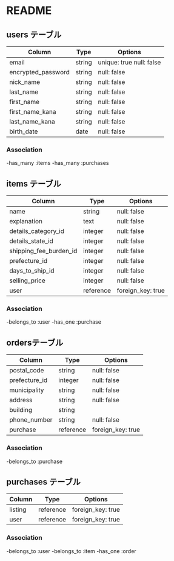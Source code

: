 # README

## users テーブル
| Column                | Type   | Options                  |
| --------------------- | ------ | ------------------------ |
| email                 | string | unique: true null: false |
| encrypted_password    | string | null: false              |
| nick_name             | string | null: false              |
| last_name             | string | null: false              |
| first_name            | string | null: false              |
| first_name_kana       | string | null: false              |
| last_name_kana        | string | null: false              |
| birth_date            | date   | null: false              |


### Association
-has_many :items
-has_many :purchases

## items テーブル
| Column                  | Type      | Options           |
| ----------------------- | --------- | ----------------- |
| name                    | string    | null: false       |
| explanation             | text      | null: false       |
| details_category_id     | integer   | null: false       |
| details_state_id        | integer   | null: false       |
| shipping_fee_burden_id  | integer   | null: false       |
| prefecture_id           | integer   | null: false       |
| days_to_ship_id         | integer   | null: false       |
| selling_price           | integer   | null: false       |
| user                    | reference | foreign_key: true |

### Association
-belongs_to :user
-has_one  :purchase

## ordersテーブル
| Column        | Type       | Options           |
| ------------- | ---------- | ----------------- |
| postal_code   | string     | null: false       |
| prefecture_id | integer    | null: false       |
| municipality  | string     | null: false       |
| address       | string     | null: false       |
| building      | string     |                   |
| phone_number  | string     | null: false       |
| purchase      | reference  | foreign_key: true |

### Association
-belongs_to :purchase

## purchases テーブル
| Column        | Type       | Options           |
| ------------- | ---------- | ----------------- |
| listing       | reference  | foreign_key: true |
| user          | reference  | foreign_key: true |

### Association
-belongs_to :user
-belongs_to :item
-has_one    :order